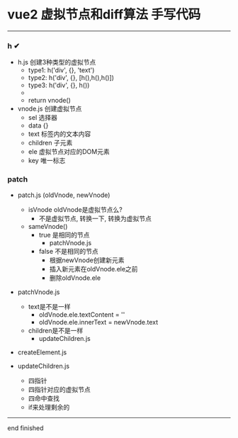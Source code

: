 # vue2 虚拟节点和diff算法 手写代码

---

### h ✔

 - h.js 创建3种类型的虚拟节点
   - type1: h('div', {}, 'text')
   - type2: h('div', {}, [h(),h(),h()])
   - type3: h('div', {}, h())
   - 
   - return vnode()
 - vnode.js 创建虚拟节点
   - sel 选择器
   - data {}
   - text 标签内的文本内容
   - children 子元素
   - ele 虚拟节点对应的DOM元素
   - key 唯一标志

### patch

 - patch.js (oldVnode, newVnode)
   - isVnode oldVnode是虚拟节点么?
     - 不是虚拟节点, 转换一下, 转换为虚拟节点
   - sameVnode()
     - true 是相同的节点
       - patchVnode.js
     - false 不是相同的节点
       - 根据newVnode创建新元素
       - 插入新元素在oldVnode.ele之前
       - 删除oldVnode.ele

 - patchVnode.js
   - text是不是一样
     - oldVnode.ele.textContent = ''
     - oldVnode.ele.innerText = newVnode.text
   - children是不是一样
     - updateChildren.js

 - createElement.js
 - updateChildren.js
   - 四指针
   - 四指针对应的虚拟节点
   - 四命中查找
   - if来处理剩余的
   
---

end
finished